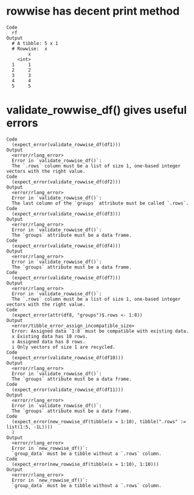 # rowwise has decent print method

    Code
      rf
    Output
      # A tibble: 5 x 1
      # Rowwise:  x
            x
        <int>
      1     1
      2     2
      3     3
      4     4
      5     5

# validate_rowwise_df() gives useful errors

    Code
      (expect_error(validate_rowwise_df(df1)))
    Output
      <error/rlang_error>
      Error in `validate_rowwise_df()`:
      The `.rows` column must be a list of size 1, one-based integer vectors with the right value.
    Code
      (expect_error(validate_rowwise_df(df2)))
    Output
      <error/rlang_error>
      Error in `validate_rowwise_df()`:
      The last column of the `groups` attribute must be called `.rows`.
    Code
      (expect_error(validate_rowwise_df(df3)))
    Output
      <error/rlang_error>
      Error in `validate_rowwise_df()`:
      The `groups` attribute must be a data frame.
    Code
      (expect_error(validate_rowwise_df(df4)))
    Output
      <error/rlang_error>
      Error in `validate_rowwise_df()`:
      The `groups` attribute must be a data frame.
    Code
      (expect_error(validate_rowwise_df(df7)))
    Output
      <error/rlang_error>
      Error in `validate_rowwise_df()`:
      The `.rows` column must be a list of size 1, one-based integer vectors with the right value.
    Code
      (expect_error(attr(df8, "groups")$.rows <- 1:8))
    Output
      <error/tibble_error_assign_incompatible_size>
      Error: Assigned data `1:8` must be compatible with existing data.
      x Existing data has 10 rows.
      x Assigned data has 8 rows.
      i Only vectors of size 1 are recycled.
    Code
      (expect_error(validate_rowwise_df(df10)))
    Output
      <error/rlang_error>
      Error in `validate_rowwise_df()`:
      The `groups` attribute must be a data frame.
    Code
      (expect_error(validate_rowwise_df(df11)))
    Output
      <error/rlang_error>
      Error in `validate_rowwise_df()`:
      The `groups` attribute must be a data frame.
    Code
      (expect_error(new_rowwise_df(tibble(x = 1:10), tibble(".rows" := list(1:5, -1L))))
      )
    Output
      <error/rlang_error>
      Error in `new_rowwise_df()`:
      `group_data` must be a tibble without a `.rows` column.
    Code
      (expect_error(new_rowwise_df(tibble(x = 1:10), 1:10)))
    Output
      <error/rlang_error>
      Error in `new_rowwise_df()`:
      `group_data` must be a tibble without a `.rows` column.

